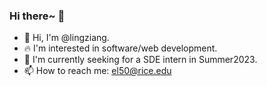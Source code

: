 ### Hi there~ 👋

<!--
**FrostLingz/FrostLingz** is a ✨ _special_ ✨ repository because its `README.md` (this file) appears on your GitHub profile.

Here are some ideas to get you started:

- 🔭 I’m currently working on ...
- 🌱 I’m currently learning ...
- 👯 I’m looking to collaborate on ...
- 🤔 I’m looking for help with ...
- 💬 Ask me about ...
- 📫 How to reach me: ...
- 😄 Pronouns: ...
- ⚡ Fun fact: ...
-->

- 🌱 Hi, I'm @lingziang.  
- 🔥 I'm interested in software/web development.  
- 🔭 I'm currently seeking for a SDE intern in Summer2023.  
- 📫 How to reach me: el50@rice.edu 

<!--
<img align="center" src="https://github-readme-stats.vercel.app/api?username=FrostLingz&show_icons=true&icon_color=CE1D2D&text_color=718096&bg_color=ffffff&hide_title=true" /> 
-->

